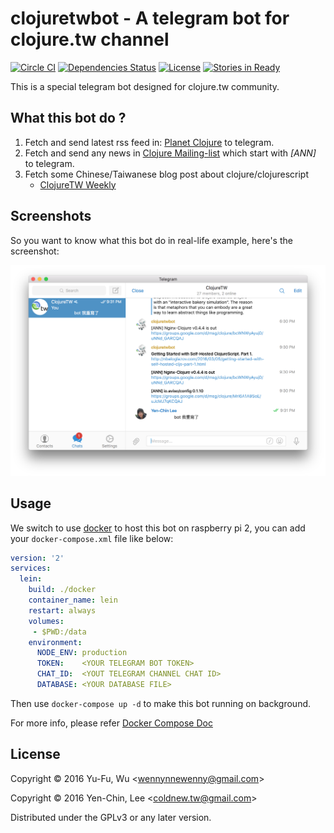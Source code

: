 # clojuretwbot - A telegram bot for clojure.tw channel
[![Circle CI](https://circleci.com/gh/clojure-tw/telegram-bot-clojuretwbot.svg?style=svg)](https://circleci.com/gh/clojure-tw/telegram-bot-clojuretwbot)
[![Dependencies Status](https://jarkeeper.com/clojure-tw/telegram-bot-clojuretwbot/status.svg)](https://jarkeeper.com/clojure-tw/telegram-bot-clojuretwbot)
[![License](http://img.shields.io/badge/license-GPL-blue.svg?style=flat)](http://www.opensource.org/licenses/gpl-license.html)
[![Stories in Ready](https://badge.waffle.io/clojure-tw/telegram-bot-clojuretwbot.png?label=ready&title=Ready)](http://waffle.io/clojure-tw/telegram-bot-clojuretwbot)

This is a special telegram bot designed for clojure.tw community.

## What this bot do ?

1. Fetch and send latest rss feed in: [Planet Clojure](http://planet.clojure.in/atom.xml) to telegram.
2. Fetch and send any news in [Clojure Mailing-list](https://groups.google.com/forum/#!forum/clojure) which start with *[ANN]* to telegram.
3. Fetch some Chinese/Taiwanese blog post about clojure/clojurescript
   - [ClojureTW Weekly](https://clojure.tw/weekly)

## Screenshots

So you want to know what this bot do in real-life example, here's the screenshot:

![Screenshot](https://raw.githubusercontent.com/clojure-tw/telegram-bot-clojuretwbot/master/screenshot/screenshot.png)

## Usage

We switch to use [docker](https://docs.docker.com) to host this bot on raspberry pi 2, you can add your `docker-compose.xml` file like below:

``` yaml
version: '2'
services:
  lein:
    build: ./docker
    container_name: lein
    restart: always
    volumes:
     - $PWD:/data
    environment:
      NODE_ENV: production
      TOKEN:    <YOUR TELEGRAM BOT TOKEN>
      CHAT_ID:  <YOUT TELEGRAM CHANNEL CHAT ID>
      DATABASE: <YOUR DATABASE FILE>
```

Then use `docker-compose up -d` to make this bot running on background.

For more info, please refer [Docker Compose Doc](https://docs.docker.com/compose/)

## License

Copyright © 2016 Yu-Fu, Wu <<wennynnewenny@gmail.com>>

Copyright © 2016 Yen-Chin, Lee <<coldnew.tw@gmail.com>>

Distributed under the GPLv3 or any later version.
